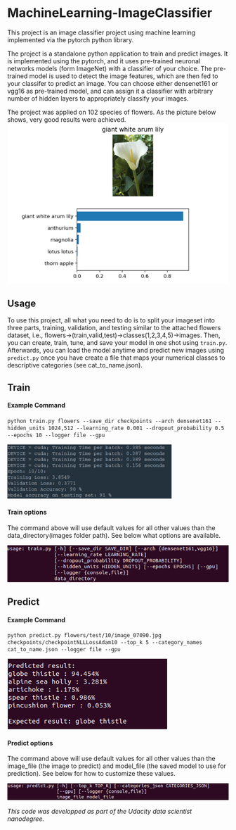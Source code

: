 # MachineLearning-ImageClassifier
This project is an image classifier project using machine learning implemented via the pytorch python library. 

The project is a standalone python application to train and predict images. It is implemented using the pytorch, and it uses pre-trained neuronal networks models (form ImageNet) with a classifier of your choice. The pre-trained model is used to detect the image features, which are then fed to your classifer to predict an image. You can choose either densenet161 or vgg16 as pre-trained model, and can assign it a classifier with arbitrary number of hidden layers to appropriately classify your images. 

The project was applied on 102 species of flowers. As the picture below shows, very good results were achieved.
![Example result](./figures/prediction_result_image.png)

## Usage
To use this project, all what you need to do is to split your imageset into three parts, training, validation, and testing similar to the attached flowers dataset, i.e., flowers->(train,valid,test)->classes(1,2,3,4,5)->images. Then, you can create, train, tune, and save your model in one shot using `train.py`. Afterwards, you can load the model anytime and predict new images using `predict.py` once you have create a file that maps your numerical classes to descriptive categories (see cat_to_name.json).

## Train

#### Example Command
```
python train.py flowers --save_dir checkpoints --arch densenet161 --hidden_units 1024,512 --learning_rate 0.001 --dropout_probability 0.5 --epochs 10 --logger file --gpu 
```
![Example output](./figures/train_output.png)

#### Train options
The command above will use default values for all other values than the data_directory(images folder path). See below what options are available.

![Train options](./figures/train_options.png)

## Predict
#### Example Command
```
python predict.py flowers/test/10/image_07090.jpg checkpoints/checkpointNLLLossAdam10 --top_k 5 --category_names cat_to_name.json --logger file --gpu
```
![Example output](./figures/predict_output.png)

#### Predict options
The command above will use default values for all other values than the image_file (the image to predict) and model_file (the saved model to use for prediction). See below for how to customize these values.

![Predict options](./figures/predict_options.png)


*This code was developped as part of the Udacity data scientist nanodegree.*
